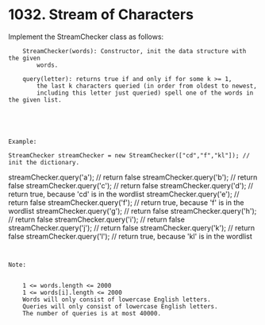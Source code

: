 # 1032. Stream of Characters

Implement the StreamChecker class as follows:

    
        StreamChecker(words): Constructor, init the data structure with the given
            words.
        
        query(letter): returns true if and only if for some k >= 1,
            the last k characters queried (in order from oldest to newest,
            including this letter just queried) spell one of the words in the given list.
        
    

     

    Example:

    StreamChecker streamChecker = new StreamChecker(["cd","f","kl"]); // init the dictionary.
streamChecker.query('a');          // return false
streamChecker.query('b');          // return false
streamChecker.query('c');          // return false
streamChecker.query('d');          // return true, because 'cd' is in the wordlist
streamChecker.query('e');          // return false
streamChecker.query('f');          // return true, because 'f' is in the wordlist
streamChecker.query('g');          // return false
streamChecker.query('h');          // return false
streamChecker.query('i');          // return false
streamChecker.query('j');          // return false
streamChecker.query('k');          // return false
streamChecker.query('l');          // return true, because 'kl' is in the wordlist

     

    Note:

    
        1 <= words.length <= 2000
        1 <= words[i].length <= 2000
        Words will only consist of lowercase English letters.
        Queries will only consist of lowercase English letters.
        The number of queries is at most 40000.